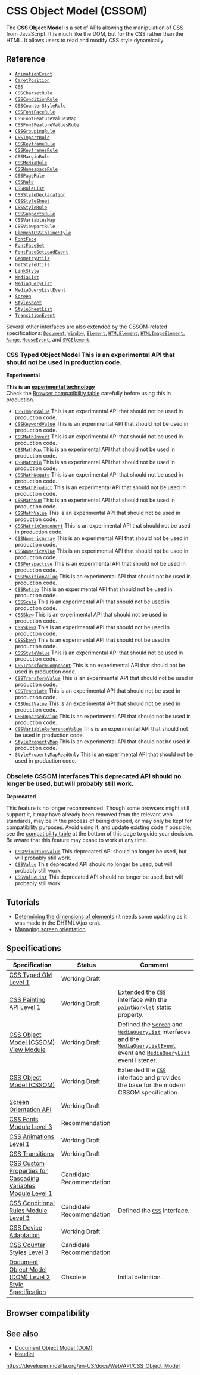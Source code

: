 # CSS Object Model (CSSOM)

The **CSS Object Model** is a set of APIs allowing the manipulation of CSS from JavaScript. It is much like the DOM, but for the CSS rather than the HTML. It allows users to read and modify CSS style dynamically.

## Reference

- [`AnimationEvent`](animationevent)
- [`CaretPosition`](caretposition)
- [`CSS`](css)
- <span class="page-not-created">`CSSCharsetRule`</span>
- [`CSSConditionRule`](cssconditionrule)
- [`CSSCounterStyleRule`](csscounterstylerule)
- [`CSSFontFaceRule`](cssfontfacerule)
- <span class="page-not-created">`CSSFontFeatureValuesMap`</span>
- <span class="page-not-created">`CSSFontFeatureValuesRule`</span>
- [`CSSGroupingRule`](cssgroupingrule)
- [`CSSImportRule`](cssimportrule)
- [`CSSKeyframeRule`](csskeyframerule)
- [`CSSKeyframesRule`](csskeyframesrule)
- <span class="page-not-created">`CSSMarginRule`</span>
- [`CSSMediaRule`](cssmediarule)
- [`CSSNamespaceRule`](cssnamespacerule)
- [`CSSPageRule`](csspagerule)
- [`CSSRule`](cssrule)
- [`CSSRuleList`](cssrulelist)
- [`CSSStyleDeclaration`](cssstyledeclaration)
- [`CSSStyleSheet`](cssstylesheet)
- [`CSSStyleRule`](cssstylerule)
- [`CSSSupportsRule`](csssupportsrule)
- <span class="page-not-created">`CSSVariablesMap`</span>
- <span class="page-not-created">`CSSViewportRule`</span>
- [`ElementCSSInlineStyle`](elementcssinlinestyle)
- [`FontFace`](fontface)
- [`FontFaceSet`](fontfaceset)
- [`FontFaceSetLoadEvent`](fontfacesetloadevent)
- [`GeometryUtils`](geometryutils)
- <span class="page-not-created">`GetStyleUtils`</span>
- [`LinkStyle`](linkstyle)
- [`MediaList`](medialist)
- [`MediaQueryList`](mediaquerylist)
- [`MediaQueryListEvent`](mediaquerylistevent)
- [`Screen`](screen)
- [`StyleSheet`](stylesheet)
- [`StyleSheetList`](stylesheetlist)
- [`TransitionEvent`](transitionevent)

Several other interfaces are also extended by the CSSOM-related specifications: [`Document`](document), [`Window`](window), [`Element`](element), [`HTMLElement`](htmlelement), [`HTMLImageElement`](htmlimageelement), [`Range`](range), [`MouseEvent`](mouseevent), and [`SVGElement`](svgelement).

### CSS Typed Object Model <span class="icon experimental" viewbox="0 0 100 100" xmlns="http://www.w3.org/2000/svg" role="img"> This is an experimental API that should not be used in production code. </span>

**Experimental**

**This is an [experimental technology](https://developer.mozilla.org/en-US/docs/MDN/Guidelines/Conventions_definitions#experimental)**  
Check the [Browser compatibility table](#browser_compatibility) carefully before using this in production.

- [`CSSImageValue`](cssimagevalue) <span class="icon experimental" viewbox="0 0 100 100" xmlns="http://www.w3.org/2000/svg" role="img"> This is an experimental API that should not be used in production code. </span>
- [`CSSKeywordValue`](csskeywordvalue) <span class="icon experimental" viewbox="0 0 100 100" xmlns="http://www.w3.org/2000/svg" role="img"> This is an experimental API that should not be used in production code. </span>
- [`CSSMathInvert`](cssmathinvert) <span class="icon experimental" viewbox="0 0 100 100" xmlns="http://www.w3.org/2000/svg" role="img"> This is an experimental API that should not be used in production code. </span>
- [`CSSMathMax`](cssmathmax) <span class="icon experimental" viewbox="0 0 100 100" xmlns="http://www.w3.org/2000/svg" role="img"> This is an experimental API that should not be used in production code. </span>
- [`CSSMathMin`](cssmathmin) <span class="icon experimental" viewbox="0 0 100 100" xmlns="http://www.w3.org/2000/svg" role="img"> This is an experimental API that should not be used in production code. </span>
- [`CSSMathNegate`](cssmathnegate) <span class="icon experimental" viewbox="0 0 100 100" xmlns="http://www.w3.org/2000/svg" role="img"> This is an experimental API that should not be used in production code. </span>
- [`CSSMathProduct`](cssmathproduct) <span class="icon experimental" viewbox="0 0 100 100" xmlns="http://www.w3.org/2000/svg" role="img"> This is an experimental API that should not be used in production code. </span>
- [`CSSMathSum`](cssmathsum) <span class="icon experimental" viewbox="0 0 100 100" xmlns="http://www.w3.org/2000/svg" role="img"> This is an experimental API that should not be used in production code. </span>
- [`CSSMathValue`](cssmathvalue) <span class="icon experimental" viewbox="0 0 100 100" xmlns="http://www.w3.org/2000/svg" role="img"> This is an experimental API that should not be used in production code. </span>
- [`CSSMatrixComponent`](cssmatrixcomponent) <span class="icon experimental" viewbox="0 0 100 100" xmlns="http://www.w3.org/2000/svg" role="img"> This is an experimental API that should not be used in production code. </span>
- [`CSSNumericArray`](cssnumericarray) <span class="icon experimental" viewbox="0 0 100 100" xmlns="http://www.w3.org/2000/svg" role="img"> This is an experimental API that should not be used in production code. </span>
- [`CSSNumericValue`](cssnumericvalue) <span class="icon experimental" viewbox="0 0 100 100" xmlns="http://www.w3.org/2000/svg" role="img"> This is an experimental API that should not be used in production code. </span>
- [`CSSPerspective`](cssperspective) <span class="icon experimental" viewbox="0 0 100 100" xmlns="http://www.w3.org/2000/svg" role="img"> This is an experimental API that should not be used in production code. </span>
- [`CSSPositionValue`](csspositionvalue) <span class="icon experimental" viewbox="0 0 100 100" xmlns="http://www.w3.org/2000/svg" role="img"> This is an experimental API that should not be used in production code. </span>
- [`CSSRotate`](cssrotate) <span class="icon experimental" viewbox="0 0 100 100" xmlns="http://www.w3.org/2000/svg" role="img"> This is an experimental API that should not be used in production code. </span>
- [`CSSScale`](cssscale) <span class="icon experimental" viewbox="0 0 100 100" xmlns="http://www.w3.org/2000/svg" role="img"> This is an experimental API that should not be used in production code. </span>
- [`CSSSkew`](cssskew) <span class="icon experimental" viewbox="0 0 100 100" xmlns="http://www.w3.org/2000/svg" role="img"> This is an experimental API that should not be used in production code. </span>
- [`CSSSkewX`](cssskewx) <span class="icon experimental" viewbox="0 0 100 100" xmlns="http://www.w3.org/2000/svg" role="img"> This is an experimental API that should not be used in production code. </span>
- [`CSSSkewY`](cssskewy) <span class="icon experimental" viewbox="0 0 100 100" xmlns="http://www.w3.org/2000/svg" role="img"> This is an experimental API that should not be used in production code. </span>
- [`CSSStyleValue`](cssstylevalue) <span class="icon experimental" viewbox="0 0 100 100" xmlns="http://www.w3.org/2000/svg" role="img"> This is an experimental API that should not be used in production code. </span>
- [`CSSTransformComponent`](csstransformcomponent) <span class="icon experimental" viewbox="0 0 100 100" xmlns="http://www.w3.org/2000/svg" role="img"> This is an experimental API that should not be used in production code. </span>
- [`CSSTransformValue`](csstransformvalue) <span class="icon experimental" viewbox="0 0 100 100" xmlns="http://www.w3.org/2000/svg" role="img"> This is an experimental API that should not be used in production code. </span>
- [`CSSTranslate`](csstranslate) <span class="icon experimental" viewbox="0 0 100 100" xmlns="http://www.w3.org/2000/svg" role="img"> This is an experimental API that should not be used in production code. </span>
- [`CSSUnitValue`](cssunitvalue) <span class="icon experimental" viewbox="0 0 100 100" xmlns="http://www.w3.org/2000/svg" role="img"> This is an experimental API that should not be used in production code. </span>
- [`CSSUnparsedValue`](cssunparsedvalue) <span class="icon experimental" viewbox="0 0 100 100" xmlns="http://www.w3.org/2000/svg" role="img"> This is an experimental API that should not be used in production code. </span>
- [`CSSVariableReferenceValue`](cssvariablereferencevalue) <span class="icon experimental" viewbox="0 0 100 100" xmlns="http://www.w3.org/2000/svg" role="img"> This is an experimental API that should not be used in production code. </span>
- [`StylePropertyMap`](stylepropertymap) <span class="icon experimental" viewbox="0 0 100 100" xmlns="http://www.w3.org/2000/svg" role="img"> This is an experimental API that should not be used in production code. </span>
- [`StylePropertyMapReadOnly`](stylepropertymapreadonly) <span class="icon experimental" viewbox="0 0 100 100" xmlns="http://www.w3.org/2000/svg" role="img"> This is an experimental API that should not be used in production code. </span>

### Obsolete CSSOM interfaces <span class="icon deprecated" viewbox="0 0 100 100" xmlns="http://www.w3.org/2000/svg" role="img"> This deprecated API should no longer be used, but will probably still work. </span>

**Deprecated**

This feature is no longer recommended. Though some browsers might still support it, it may have already been removed from the relevant web standards, may be in the process of being dropped, or may only be kept for compatibility purposes. Avoid using it, and update existing code if possible; see the [compatibility table](#browser_compatibility) at the bottom of this page to guide your decision. Be aware that this feature may cease to work at any time.

- [`CSSPrimitiveValue`](cssprimitivevalue) <span class="icon deprecated" viewbox="0 0 100 100" xmlns="http://www.w3.org/2000/svg" role="img"> This deprecated API should no longer be used, but will probably still work. </span>
- [`CSSValue`](cssvalue) <span class="icon deprecated" viewbox="0 0 100 100" xmlns="http://www.w3.org/2000/svg" role="img"> This deprecated API should no longer be used, but will probably still work. </span>
- [`CSSValueList`](cssvaluelist) <span class="icon deprecated" viewbox="0 0 100 100" xmlns="http://www.w3.org/2000/svg" role="img"> This deprecated API should no longer be used, but will probably still work. </span>

## Tutorials

- [Determining the dimensions of elements](css_object_model/determining_the_dimensions_of_elements) (it needs some updating as it was made in the DHTML/Ajax era).
- [Managing screen orientation](css_object_model/managing_screen_orientation)

## Specifications

<table><thead><tr class="header"><th>Specification</th><th>Status</th><th>Comment</th></tr></thead><tbody><tr class="odd"><td><a href="https://drafts.css-houdini.org/css-typed-om-1/">CSS Typed OM Level 1</a></td><td><span class="spec-wd">Working Draft</span></td><td></td></tr><tr class="even"><td><a href="https://drafts.css-houdini.org/css-paint-api-1/">CSS Painting API Level 1</a></td><td><span class="spec-wd">Working Draft</span></td><td>Extended the <a href="css"><code>CSS</code></a> interface with the <a href="css/paintworklet"><code>paintWorklet</code></a> static property.</td></tr><tr class="odd"><td><a href="https://drafts.csswg.org/cssom-view/">CSS Object Model (CSSOM) View Module</a></td><td><span class="spec-wd">Working Draft</span></td><td>Defined the <a href="screen"><code>Screen</code></a> and <a href="mediaquerylist"><code>MediaQueryList</code></a> interfaces and the <a href="mediaquerylistevent"><code>MediaQueryListEvent</code></a> event and <a href="mediaquerylist"><code>MediaQueryList</code></a> event listener.</td></tr><tr class="even"><td><a href="https://drafts.csswg.org/cssom/">CSS Object Model (CSSOM)</a></td><td><span class="spec-wd">Working Draft</span></td><td>Extended the <a href="css"><code>CSS</code></a> interface and provides the base for the modern CSSOM specification.</td></tr><tr class="odd"><td><a href="https://w3c.github.io/screen-orientation/">Screen Orientation API</a></td><td><span class="spec-wd">Working Draft</span></td><td></td></tr><tr class="even"><td><a href="https://drafts.csswg.org/css-fonts-3/">CSS Fonts Module Level 3</a></td><td><span class="spec-rec">Recommendation</span></td><td></td></tr><tr class="odd"><td><a href="https://drafts.csswg.org/css-animations-1/">CSS Animations Level 1</a></td><td><span class="spec-wd">Working Draft</span></td><td></td></tr><tr class="even"><td><a href="https://drafts.csswg.org/css-transitions/">CSS Transitions</a></td><td><span class="spec-wd">Working Draft</span></td><td></td></tr><tr class="odd"><td><a href="https://www.w3.org/TR/css-variables-1/">CSS Custom Properties for Cascading Variables Module Level 1</a></td><td><span class="spec-cr">Candidate Recommendation</span></td><td></td></tr><tr class="even"><td><a href="https://drafts.csswg.org/css-conditional-3/">CSS Conditional Rules Module Level 3</a></td><td><span class="spec-cr">Candidate Recommendation</span></td><td>Defined the <a href="css"><code>CSS</code></a> interface.</td></tr><tr class="odd"><td><a href="https://drafts.csswg.org/css-device-adapt/">CSS Device Adaptation</a></td><td><span class="spec-wd">Working Draft</span></td><td></td></tr><tr class="even"><td><a href="https://drafts.csswg.org/css-counter-styles-3/">CSS Counter Styles Level 3</a></td><td><span class="spec-cr">Candidate Recommendation</span></td><td></td></tr><tr class="odd"><td><a href="https://www.w3.org/TR/DOM-Level-2-Style/">Document Object Model (DOM) Level 2 Style Specification</a></td><td><span class="spec-obsolete">Obsolete</span></td><td>Initial definition.</td></tr></tbody></table>

## Browser compatibility

## See also

- [Document Object Model (DOM)](document_object_model)
- [Houdini](https://developer.mozilla.org/en-US/docs/Web/Houdini)

<a href="https://developer.mozilla.org/en-US/docs/Web/API/CSS_Object_Model" class="_attribution-link">https://developer.mozilla.org/en-US/docs/Web/API/CSS_Object_Model</a>
